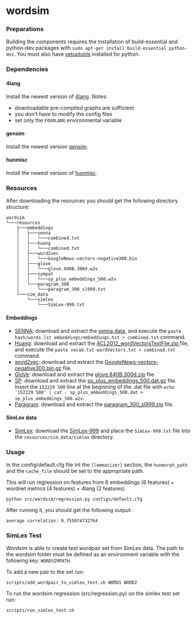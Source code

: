# wordsim

### Preparations
Building the components requires the installation of build-essential and python-dev packages with `sudo apt-get install build-essential python-dev`.
You must also have [setuptools](https://pypi.python.org/pypi/setuptools) installed for python.

### Dependencies
#### 4lang
Install the newest version of [4lang](https://github.com/kornai/4lang). Notes:

* downloadable pre-compiled graphs are sufficient
* you don't have to modify the config files
* set only the `FOURLANG` environmental variable

#### gensim
Install the newest version [gensim](https://radimrehurek.com/gensim/).

#### hunmisc
Install the newest version of [hunmisc](https://github.com/zseder/hunmisc).

### Resources
After downloading the resources you should get the following directory structure:
```
wordsim  
└───resources
    ├───embeddings
    │   ├───senna
    │   │   └───combined.txt
    │   ├───huang
    │   │   └───combined.txt
    │   ├───word2vec
    │   │   └───GoogleNews-vectors-negative300.bin
    │   ├───glove
    │   │   └───glove.840B.300d.w2v
    │   ├───sympat
    │   │   └───sp_plus_embeddings_500.w2v
    │   └───paragram_300
    │       └───paragram_300_sl999.txt
    └───sim_data
        └───simlex
            └───SimLex-999.txt
```

#### Embeddings
* [SENNA](http://ronan.collobert.com/senna/): download and extract the [senna data](http://ronan.collobert.com/senna/download.html), and execute the `paste hash/words.lst embeddings/embeddings.txt > combined.txt` command. 
* [Huang](http://www.socher.org): download and extract the [ACL2012_wordVectorsTextFile.zip ](http://nlp.stanford.edu/~socherr/ACL2012_wordVectorsTextFile.zip) file, and execute the `paste vocab.txt wordVectors.txt > combined.txt` command.
* [word2vec](https://code.google.com/archive/p/word2vec/): download and extract the [GoogleNews-vectors-negative300.bin.gz](https://drive.google.com/file/d/0B7XkCwpI5KDYNlNUTTlSS21pQmM/edit?usp=sharing) file.
* [GloVe](http://nlp.stanford.edu/projects/glove/): download and extract the [glove.840B.300d.zip](http://nlp.stanford.edu/data/glove.840B.300d.zip) file.
* [SP](http://www.cs.huji.ac.il/~roys02/papers/sp_embeddings/sp_embeddings.html/): download and extract the [sp_plus_embeddings_500.dat.gz](http://www.cs.huji.ac.il/~roys02/papers/sp_embeddings/sp_plus_embeddings_500.dat.gz) file. Insert the `152229 500` line at the beginning of the .dat file with `echo '152229 500' | cat - sp_plus_embeddings_500.dat > sp_plus_embeddings_500.w2v`.
* [Paragram](http://ttic.uchicago.edu/~wieting/): download and extract the [paragram_300_sl999.zip](https://drive.google.com/file/d/0B9w48e1rj-MOck1fRGxaZW1LU2M/view?usp=sharing) file.

#### SimLex data
* [SimLex](http://www.cl.cam.ac.uk/~fh295/simlex.html): download the [SimLex-999](http://www.cl.cam.ac.uk/~fh295/SimLex-999.zip) and place the `SimLex-999.txt` file into the `resources/sim_data/simlex` directory. 

### Usage
In the config/default.cfg file int the `[lemmatizer]` section, the `hunmorph_path` and the `cache_file` should be set to the appropriate path.

This will run regression on features from 6 embeddings (6 features) + wordnet metrics (4 features) + 4lang (2 features)

`python src/wordsim/regression.py configs/default.cfg`

After running it, you should get the following output:

`average correlation: 0.755074732764`

### SimLex Test

Wordsim is able to create test wordpair set from SimLex data. 
The path to the wordsim folder must be defined as an environment variable with the following key: `WORDSIMPATH`.

To add a new pair to the set run:

`scripts/add_wordpair_to_simlex_test.sh WORD1 WORD2`

To run the wordsim regression (src/regression.py) on the simlex test set run:

`scripts/run_simlex_test.sh`

